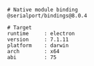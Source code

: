     # Native module binding
    @serialport/bindings@8.0.4
    
    # Target
    runtime     : electron 
    version     : 7.1.11
    platform    : darwin
    arch        : x64
    abi         : 75
